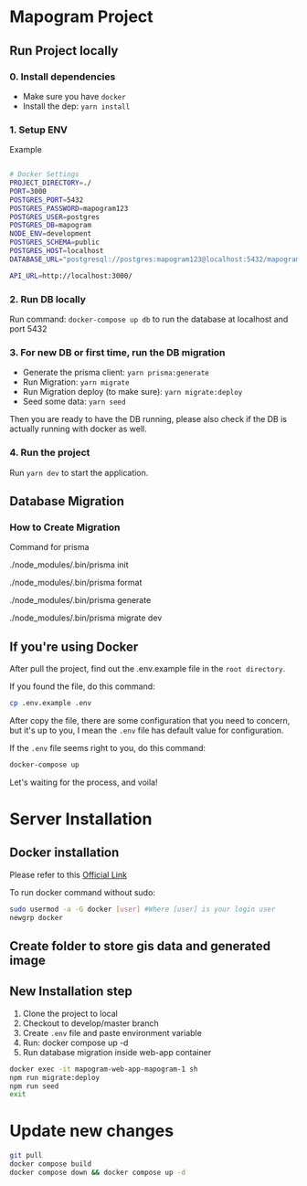 # Mapogram Project

## Run Project locally

### 0. Install dependencies

- Make sure you have `docker`
- Install the dep: `yarn install`

### 1. Setup ENV

Example

```bash

# Docker Settings
PROJECT_DIRECTORY=./
PORT=3000
POSTGRES_PORT=5432
POSTGRES_PASSWORD=mapogram123
POSTGRES_USER=postgres
POSTGRES_DB=mapogram
NODE_ENV=development
POSTGRES_SCHEMA=public
POSTGRES_HOST=localhost
DATABASE_URL="postgresql://postgres:mapogram123@localhost:5432/mapogram?schema=public"

API_URL=http://localhost:3000/

```

### 2. Run DB locally

Run command: `docker-compose up db` to run the database at localhost and port 5432

### 3. For new DB or first time, run the DB migration

- Generate the prisma client: `yarn prisma:generate`
- Run Migration: `yarn migrate`
- Run Migration deploy (to make sure): `yarn migrate:deploy`
- Seed some data: `yarn seed`

Then you are ready to have the DB running, please also check if the DB is actually running with docker as well.

### 4. Run the project

Run `yarn dev` to start the application.

## Database Migration

### How to Create Migration


Command for prisma

 ./node_modules/.bin/prisma init  

 ./node_modules/.bin/prisma format   

./node_modules/.bin/prisma generate   

./node_modules/.bin/prisma migrate dev  

## If you're using Docker

After pull the project, find out the .env.example file in the `root directory`.

If you found the file, do this command:

```bash
cp .env.example .env
```

After copy the file, there are some configuration that you need to concern, but it's up to you, I mean the `.env` file has default value for configuration.

If the `.env` file seems right to you, do this command:

```bash
docker-compose up 
```
Let's waiting for the process, and voila!

# Server Installation

## Docker installation
Please refer to this [Official Link](https://docs.docker.com/engine/install/ubuntu/)

To run docker command without sudo:
```bash
sudo usermod -a -G docker [user] #Where [user] is your login user
newgrp docker
```

## Create folder to store gis data and generated image


## New Installation step
1. Clone the project to local
1. Checkout to develop/master branch
1. Create `.env` file and paste environment variable
1. Run: docker compose up -d
1. Run database migration inside web-app container
```bash
docker exec -it mapogram-web-app-mapogram-1 sh
npm run migrate:deploy
npm run seed
exit
```

# Update new changes
```bash
git pull
docker compose build
docker compose down && docker compose up -d
```